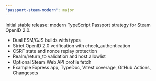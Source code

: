 ```yaml
---
"passport-steam-modern": major
---
```


Initial stable release: modern TypeScript Passport strategy for Steam OpenID 2.0.
- Dual ESM/CJS builds with types
- Strict OpenID 2.0 verification with check_authentication
- CSRF state and nonce replay protection
- Realm/return_to validation and host allowlist
- Optional Steam Web API profile fetch
- Example Express app, TypeDoc, Vitest coverage, GitHub Actions, Changesets

